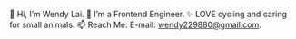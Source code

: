 👋 Hi, I’m Wendy Lai.
🌱 I’m a Frontend Engineer.
✨ LOVE cycling and caring for small animals.
📫 Reach Me: E-mail: wendy229880@gmail.com.
